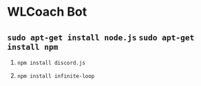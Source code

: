 # WLCoach Bot
`sudo apt-get install node.js`
`sudo apt-get install npm`
---
1. `npm install discord.js`

2. `npm install infinite-loop`
